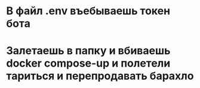 # В файл .env въебываешь токен бота
# Залетаешь в папку и вбиваешь docker compose-up и полетели тариться и перепродавать барахло
